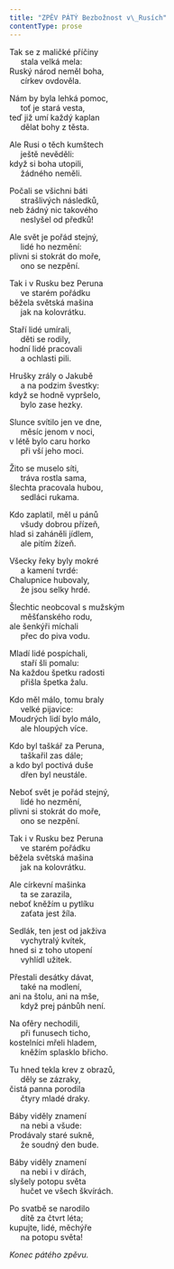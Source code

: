 ```yaml
---
title: "ZPĚV PÁTÝ Bezbožnost v\_Rusích"
contentType: prose
---
```


Tak se z maličké příčiny  
     stala velká mela:  
Ruský národ neměl boha,  
     církev ovdověla.

  

Nám by byla lehká pomoc,  
     toť je stará vesta,  
teď již umí každý kaplan  
     dělat bohy z těsta.

  

Ale Rusi o těch kumštech  
     ještě nevěděli:  
když si boha utopili,  
     žádného neměli.

  

Počali se všichni báti  
     strašlivých následků,  
neb žádný nic takového  
     neslyšel od předků!

  

Ale svět je pořád stejný,  
     lidé ho nezmění:  
plivni si stokrát do moře,  
     ono se nezpění.

  

Tak i v Rusku bez Peruna  
     ve starém pořádku  
běžela světská mašina  
     jak na kolovrátku.

  

Staří lidé umírali,  
     děti se rodily,  
hodní lidé pracovali  
     a ochlasti pili.

  

Hrušky zrály o Jakubě  
     a na podzim švestky:  
když se hodně vypršelo,  
     bylo zase hezky.

  

Slunce svítilo jen ve dne,  
     měsíc jenom v noci,  
v létě bylo caru horko  
     při vší jeho moci.

  

Žito se muselo síti,  
     tráva rostla sama,  
šlechta pracovala hubou,  
     sedláci rukama.

  

Kdo zaplatil, měl u pánů  
     všudy dobrou přízeň,  
hlad si zaháněli jídlem,  
     ale pitím žízeň.

  

Všecky řeky byly mokré  
     a kamení tvrdé:  
Chalupnice hubovaly,  
     že jsou selky hrdé.

  

Šlechtic neobcoval s mužským  
     měšťanského rodu,  
ale šenkýři míchali  
     přec do piva vodu.

  

Mladí lidé pospíchali,  
     staří šli pomalu:  
Na každou špetku radosti  
     přišla špetka žalu.

  

Kdo měl málo, tomu braly  
     velké pijavice:  
Moudrých lidí bylo málo,  
     ale hloupých více.

  

Kdo byl taškář za Peruna,  
     taškařil zas dále;  
a kdo byl poctivá duše  
     dřen byl neustále.

  

Neboť svět je pořád stejný,  
     lidé ho nezmění,  
plivni si stokrát do moře,  
     ono se nezpění.

  

Tak i v Rusku bez Peruna  
     ve starém pořádku  
běžela světská mašina  
     jak na kolovrátku.

  

Ale církevní mašinka  
     ta se zarazila,  
neboť kněžím u pytlíku  
     zaťata jest žíla.

  

Sedlák, ten jest od jakživa  
     vychytralý kvítek,  
hned si z toho utopení  
     vyhlídl užitek.

  

Přestali desátky dávat,  
     také na modlení,  
ani na štolu, ani na mše,  
     když prej pánbůh není.

  

Na ofěry nechodili,  
     při funusech ticho,  
kostelníci mřeli hladem,  
     kněžím splasklo břicho.

  

Tu hned tekla krev z obrazů,  
     děly se zázraky,  
čistá panna porodila  
     čtyry mladé draky.

  

Báby viděly znamení  
     na nebi a všude:  
Prodávaly staré sukně,  
     že soudný den bude.

  

Báby viděly znamení  
     na nebi i v dírách,  
slyšely potopu světa  
     hučet ve všech škvírách.

  

Po svatbě se narodilo  
     dítě za čtvrt léta;  
kupujte, lidé, měchýře  
     na potopu světa!

  

_Konec pátého zpěvu._
